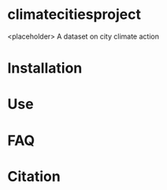 # climatecitiesproject
&lt;placeholder> A dataset on city climate action

# Installation

# Use

# FAQ

# Citation
